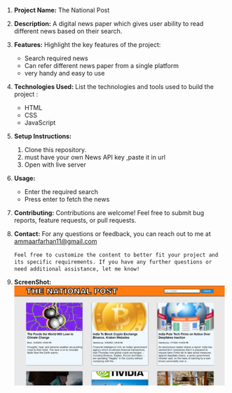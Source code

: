 1. **Project Name:**
   The National Post

2. **Description:**
   A digital news paper which gives user ability to read different news based on their search.
   
4. **Features:**
   Highlight the key features of the project:
   - Search required news 
   - Can refer different news paper from a single platform
   - very handy and easy to use

5. **Technologies Used:**
   List the technologies and tools used to build the project :
   - HTML
   - CSS
   - JavaScript

6. **Setup Instructions:**
   1. Clone this repository.
   2. must have your own News API key ,paste it in url
   3. Open with live server


7. **Usage:**
   - Enter the required search
   - Press enter to fetch the news

8. **Contributing:**
    Contributions are welcome! Feel free to submit bug reports, feature requests, or pull requests.
   


9. **Contact:**
    For any questions or feedback, you can reach out to me at ammaarfarhan11@gmail.com
    ```
    Feel free to customize the content to better fit your project and its specific requirements. If you have any further questions or need additional assistance, let me know!

10. **ScreenShot:**
    ![The national post screenshot](newss.png)
